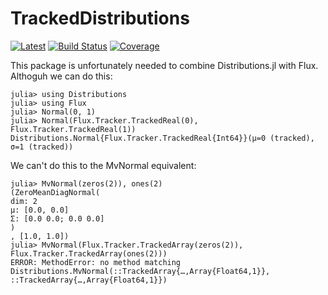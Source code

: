 # TrackedDistributions

[![Latest](https://img.shields.io/badge/docs-latest-blue.svg)](https://doc.invenia.ca/invenia/TrackedDistributions.jl/master)
[![Build Status](https://gitlab.invenia.ca/invenia/TrackedDistributions.jl/badges/master/build.svg)](https://gitlab.invenia.ca/invenia/TrackedDistributions.jl/commits/master)
[![Coverage](https://gitlab.invenia.ca/invenia/TrackedDistributions.jl/badges/master/coverage.svg)](https://gitlab.invenia.ca/invenia/TrackedDistributions.jl/commits/master)



This package is unfortunately needed to combine Distributions.jl with Flux.
Althoguh we can do this:

```
julia> using Distributions
julia> using Flux
julia> Normal(0, 1)
julia> Normal(Flux.Tracker.TrackedReal(0), Flux.Tracker.TrackedReal(1))
Distributions.Normal{Flux.Tracker.TrackedReal{Int64}}(μ=0 (tracked), σ=1 (tracked))
```
We can't do this to the MvNormal equivalent:
```
julia> MvNormal(zeros(2)), ones(2)
(ZeroMeanDiagNormal(
dim: 2
μ: [0.0, 0.0]
Σ: [0.0 0.0; 0.0 0.0]
)
, [1.0, 1.0])
julia> MvNormal(Flux.Tracker.TrackedArray(zeros(2)), Flux.Tracker.TrackedArray(ones(2)))
ERROR: MethodError: no method matching Distributions.MvNormal(::TrackedArray{…,Array{Float64,1}}, ::TrackedArray{…,Array{Float64,1}})
```
